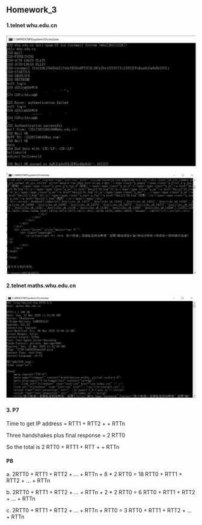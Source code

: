 ## Homework_3

#### 1.telnet whu.edu.cn

![](https://github.com/iss-whu/image/blob/master/4.GIF)

![](https://github.com/iss-whu/image/blob/master/3.GIF)



#### 2.telnet maths.whu.edu.cn 

![](https://github.com/iss-whu/image/blob/master/2.GIF)



#### 3. P7

Time to get IP address = RTT1 + RTT2 + + RTTn

Three handshakes plus final response = 2 RTT0

So the total is 2 RTT0 + RTT1 + RTT + + RTTn

#### P8

a.
2RTT0 + RTT1 + RTT2 + … + RTTn + 8 * 2 RTT0 = 18 RTT0 + RTT1 + RTT2 + … + RTTn

b.
2RTT0 + RTT1 + RTT2 + … + RTTn + 2 * 2 RTT0 = 6 RTT0 + RTT1 + RTT2 + … + RTTn

c.
2RTT0 + RTT1 + RTT2 + … + RTTn + RTT0 = 3 RTT0 + RTT1 + RTT2 + … + RTTn
